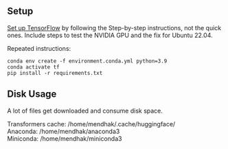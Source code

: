 ## Setup

[Set up TensorFlow](https://www.tensorflow.org/install/pip#linux) by following the Step-by-step instructions, not the quick ones. Include steps to test the NVIDIA GPU and the fix for Ubuntu 22.04. 


Repeated instructions:

```
conda env create -f environment.conda.yml python=3.9
conda activate tf
pip install -r requirements.txt

```


## Disk Usage

A lot of files get downloaded and consume disk space. 

Transformers cache: /home/mendhak/.cache/huggingface/  
Anaconda: /home/mendhak/anaconda3  
Miniconda: /home/mendhak/miniconda3  

